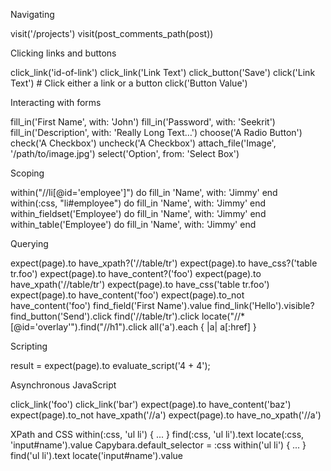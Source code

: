 Navigating

  visit('/projects')
  visit(post_comments_path(post))

Clicking links and buttons

  click_link('id-of-link')
  click_link('Link Text')
  click_button('Save')
  click('Link Text') # Click either a link or a button
  click('Button Value')

Interacting with forms

  fill_in('First Name', with: 'John')
  fill_in('Password', with: 'Seekrit')
  fill_in('Description', with: 'Really Long Text…')
  choose('A Radio Button')
  check('A Checkbox')
  uncheck('A Checkbox')
  attach_file('Image', '/path/to/image.jpg')
  select('Option', from: 'Select Box')

Scoping

  within("//li[@id='employee']") do
    fill_in 'Name', with: 'Jimmy'
  end
  within(:css, "li#employee") do
    fill_in 'Name', with: 'Jimmy'
  end
  within_fieldset('Employee') do
    fill_in 'Name', with: 'Jimmy'
  end
  within_table('Employee') do
    fill_in 'Name', with: 'Jimmy'
  end

Querying

  expect(page).to have_xpath?('//table/tr')
  expect(page).to have_css?('table tr.foo')
  expect(page).to have_content?('foo')
  expect(page).to have_xpath('//table/tr')
  expect(page).to have_css('table tr.foo')
  expect(page).to have_content('foo')
  expect(page).to_not have_content('foo')
  find_field('First Name').value
  find_link('Hello').visible?
  find_button('Send').click
  find('//table/tr').click
  locate("//*[@id='overlay'").find("//h1").click
  all('a').each { |a| a[:href] }

Scripting

  result = expect(page).to evaluate_script('4 + 4');

Asynchronous JavaScript

  click_link('foo')
  click_link('bar')
  expect(page).to have_content('baz')
  expect(page).to_not have_xpath('//a')
  expect(page).to have_no_xpath('//a')

XPath and CSS
  within(:css, 'ul li') { ... }
  find(:css, 'ul li').text
  locate(:css, 'input#name').value
  Capybara.default_selector = :css
  within('ul li') { ... }
  find('ul li').text
  locate('input#name').value
